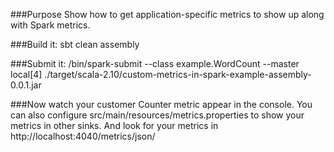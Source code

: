 ###Purpose
Show how to get application-specific metrics to show up along with Spark metrics.

###Build it:
sbt clean assembly

###Submit it:
<yourPath>/bin/spark-submit --class example.WordCount --master local[4]  ./target/scala-2.10/custom-metrics-in-spark-example-assembly-0.0.1.jar

###Now watch your customer Counter metric appear in the console.
You can also configure src/main/resources/metrics.properties to show your metrics in other sinks. And look for your metrics in http://localhost:4040/metrics/json/